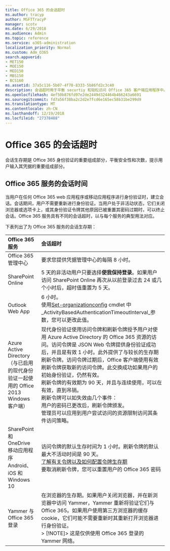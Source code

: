 ```yaml
---
title: Office 365 的会话超时
ms.author: tracyp
author: MSFTTracyP
manager: scotv
ms.date: 6/29/2018
ms.audience: Admin
ms.topic: reference
ms.service: o365-administration
localization_priority: Normal
ms.custom: Adm_O365
search.appverid:
- MET150
- MOE150
- MED150
- MBS150
- BCS160
ms.assetid: 37a5c116-5b07-4f70-8333-5b86fd2c3c40
description: 会话超时用于平衡 securtiy 和轻松访问 Office 365 客户端应用程序中。
ms.openlocfilehash: 4ef50b876fd97e2de2449d324464b466243a6691
ms.sourcegitcommit: fd7a56f38ba2c2d2e7fcd6e165ec58b31be299d9
ms.translationtype: MT
ms.contentlocale: zh-CN
ms.lasthandoff: 12/19/2018
ms.locfileid: "27378488"
---
```

# <a name="session-timeouts-for-office-365"></a>Office 365 的会话超时

会话生存期是 Office 365 身份验证的重要组成部分，平衡安全性和次数，提示用户输入其凭据的重要组成部分。
  
## <a name="session-times-for-office-365-services"></a>Office 365 服务的会话时间

当用户在任何 Office 365 web 应用程序或移动应用程序进行身份验证时，建立会话。会话期间，用户不需要重新进行身份验证。当用户处于非活动状态，它们关闭浏览器或选项卡上，或其身份验证令牌其他原因已被重置其密码过期时，可以终止会话。Office 365 服务具有不同的会话超时，以与每个服务的典型用法对应。
  
下表列出了为 Office 365 服务的会话生存期：
  
|**Office 365 服务**|**会话超时**|
|:-----|:-----|
|Office 365 管理中心  <br/> |要求您提供凭据管理中心的每隔 8 小时。  <br/> |
|SharePoint Online  <br/> |5 天的非活动用户只要选择**使我保持登录**。如果用户访问 SharePoint Online 再次从以前登录过去 24 或几个小时后，超时值重置为 5 天。<br/> |
|Outlook Web App  <br/> |6 小时。  <br/> 使用[Set-organizationconfig](https://go.microsoft.com/fwlink/p/?LinkId=615378) cmdlet 中_ActivityBasedAuthenticationTimeoutInterval_参数，您可以更改此值。  <br/> |
|Azure Active Directory  <br/> （与已启用的现代身份验证一起使用的 Office 2013 Windows 客户端）  <br/> | 现代身份验证使用访问令牌和刷新令牌授予用户对使用 Azure Active Directory 的 Office 365 资源的访问。访问令牌是 JSON Web 令牌提供身份验证成功后，并且是有效 1 小时。此外提供了与较长的生存期刷新令牌。访问令牌过期后，Office 客户端使用有效刷新令牌获取新的访问令牌。此交换成功如果用户的初始身份验证，仍然有效。  <br/>  刷新令牌的有效期为 90 天，并且与连续使用，可以在有效，直到吊销。  <br/>  刷新令牌可以如失效由几个事件：  <br/>  用户的密码已更改后，刷新令牌颁发。  <br/>  管理员可以应用到用户尝试访问的资源限制访问其条件访问策略。  <br/> |
|SharePoint 和 OneDrive 移动应用程序 Android、 iOS 和 Windows 10  <br/> |访问令牌的默认生存时间为 1 小时。刷新令牌的默认最大不活动时间是 90 天。<br/> [了解有关令牌以及如何配置令牌生存期](https://docs.microsoft.com/en-us/azure/active-directory/active-directory-configurable-token-lifetimes) <br/> 要取消刷新令牌，您可以重置用户的 Office 365 密码  <br/> |
|Yammer 与 Office 365 登录  <br/> |在浏览器的生存期。如果用户关闭浏览器，并在新浏览器中访问 Yammer，Yammer 重新将验证它们与 Office 365。如果用户使用第三方浏览器的缓存 cookie，它们可能不需要重新时其重新打开浏览器进行身份验证。<br/> > [!NOTE]> 这是仅供使用 Office 365 登录的 Yammer 网络。           |
   

